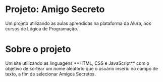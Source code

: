 

<h1> Projeto: Amigo Secreto </h1>
Um projeto utilizando as aulas aprendidas na plataforma da Alura, nos cursos de Lógica de Programação.


<h1> Sobre o projeto </h1>
Um site utilizando as linguagens **HTML, CSS e JavaScript** com o objetivo de sortear um nome aleatório que o usuário inseriu no campo de texto, a fim de selecionar Amigos Secretos.
